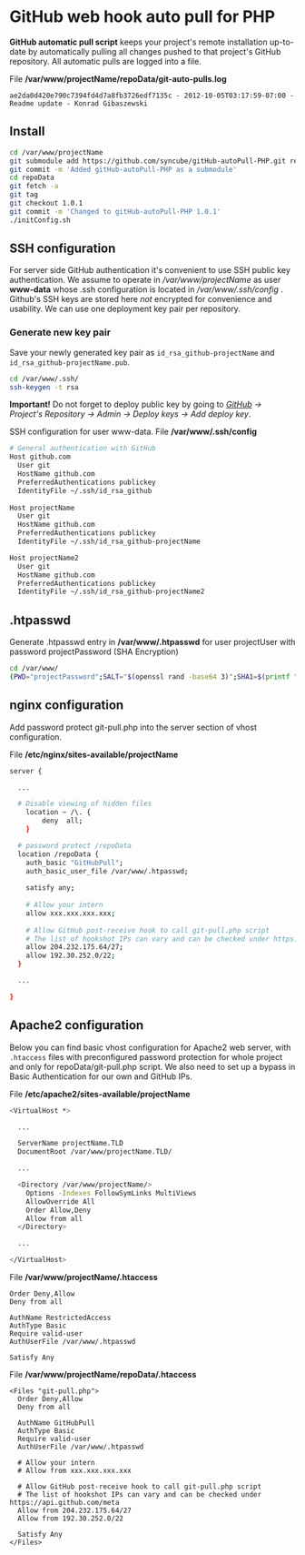 # GitHub web hook auto pull for PHP

__GitHub automatic pull script__ keeps your project's remote installation up-to-date by automatically pulling all changes pushed to that project's GitHub repository. All automatic pulls are logged into a file.

File __/var/www/projectName/repoData/git-auto-pulls.log__
```log
ae2da0d420e790c7394fd4d7a8fb3726edf7135c - 2012-10-05T03:17:59-07:00 - Readme update - Konrad Gibaszewski
```

## Install

```bash
cd /var/www/projectName
git submodule add https://github.com/syncube/gitHub-autoPull-PHP.git repoData
git commit -m 'Added gitHub-autoPull-PHP as a submodule'
cd repoData
git fetch -a
git tag
git checkout 1.0.1
git commit -m 'Changed to gitHub-autoPull-PHP 1.0.1'
./initConfig.sh
```

## SSH configuration

For server side GitHub authentication it's convenient to use SSH public key authentication. We assume to operate in _/var/www/projectName_ as user __www-data__ whose .ssh configuration is located in _/var/www/.ssh/config_ . Github's SSH keys are stored here _not_ encrypted for convenience and usability. We can use one deployment key pair per repository.

### Generate new key pair
Save your newly generated key pair as ```id_rsa_github-projectName``` and ```id_rsa_github-projectName.pub```.

```bash
cd /var/www/.ssh/
ssh-keygen -t rsa
```

__Important!__ Do not forget to deploy public key by going to *[GitHub](https://github.com/) -> Project's Repository -> Admin -> Deploy keys -> Add deploy key*.

SSH configuration for user www-data. File __/var/www/.ssh/config__

```bash
# General authentication with GitHub
Host github.com
  User git
  HostName github.com
  PreferredAuthentications publickey
  IdentityFile ~/.ssh/id_rsa_github
      
Host projectName
  User git
  HostName github.com
  PreferredAuthentications publickey
  IdentityFile ~/.ssh/id_rsa_github-projectName

Host projectName2
  User git
  HostName github.com
  PreferredAuthentications publickey
  IdentityFile ~/.ssh/id_rsa_github-projectName2
```

## .htpasswd 
Generate .htpasswd entry in __/var/www/.htpasswd__ for user projectUser with password projectPassword (SHA Encryption)

```bash
cd /var/www/
(PWD="projectPassword";SALT="$(openssl rand -base64 3)";SHA1=$(printf "$PWD$SALT" | openssl dgst -binary -sha1 | sed 's#$#'"$SALT"'#' | base64);printf "projectUser:{SSHA}$SHA1\n" >> .htpasswd)
```

## nginx configuration

Add password protect git-pull.php into the server section of vhost configuration.

File __/etc/nginx/sites-available/projectName__

```bash
server {

  ...

  # Disable viewing of hidden files
    location ~ /\. {
        deny  all;
    }

  # password protect /repoData
  location /repoData {
    auth_basic "GitHubPull";
    auth_basic_user_file /var/www/.htpasswd;
    
    satisfy any;
    
    # Allow your intern
    allow xxx.xxx.xxx.xxx;
    
    # Allow GitHub post-receive hook to call git-pull.php script
    # The list of hookshot IPs can vary and can be checked under https://api.github.com/meta
    allow 204.232.175.64/27;
    allow 192.30.252.0/22;
  }

  ...

}
```

## Apache2 configuration

Below you can find basic vhost configuration for Apache2 web server, with ```.htaccess``` files with preconfigured password protection for whole project and only for repoData/git-pull.php script. We also need to set up a bypass in Basic Authentication for our own and GitHub IPs.

File __/etc/apache2/sites-available/projectName__

```bash
<VirtualHost *>

  ...

  ServerName projectName.TLD
  DocumentRoot /var/www/projectName.TLD/

  ...

  <Directory /var/www/projectName/>
    Options -Indexes FollowSymLinks MultiViews
    AllowOverride All
    Order Allow,Deny
    Allow from all
  </Directory>

  ...

</VirtualHost>
```

File __/var/www/projectName/.htaccess__

```htaccess
Order Deny,Allow
Deny from all

AuthName RestrictedAccess
AuthType Basic
Require valid-user
AuthUserFile /var/www/.htpasswd

Satisfy Any
```

File __/var/www/projectName/repoData/.htaccess__
```htaccess
<Files "git-pull.php">
  Order Deny,Allow
  Deny from all
  
  AuthName GitHubPull
  AuthType Basic
  Require valid-user
  AuthUserFile /var/www/.htpasswd
  
  # Allow your intern
  # Allow from xxx.xxx.xxx.xxx
  
  # Allow GitHub post-receive hook to call git-pull.php script
  # The list of hookshot IPs can vary and can be checked under https://api.github.com/meta
  Allow from 204.232.175.64/27
  Allow from 192.30.252.0/22

  Satisfy Any
</Files>
```
